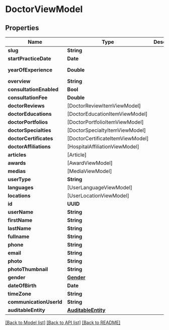 # DoctorViewModel

## Properties
Name | Type | Description | Notes
------------ | ------------- | ------------- | -------------
**slug** | **String** |  | [optional] 
**startPracticeDate** | **Date** |  | [optional] 
**yearOfExperience** | **Double** |  | [optional] [readonly] 
**overview** | **String** |  | [optional] 
**consultationEnabled** | **Bool** |  | [optional] 
**consultationFee** | **Double** |  | [optional] 
**doctorReviews** | [DoctorReviewItemViewModel] |  | [optional] 
**doctorEducations** | [DoctorEducationItemViewModel] |  | [optional] 
**doctorPortfolios** | [DoctorPortfolioItemViewModel] |  | [optional] 
**doctorSpecialties** | [DoctorSpecialtyItemViewModel] |  | [optional] 
**doctorCertificates** | [DoctorCertificateItemViewModel] |  | [optional] 
**doctorAffiliations** | [HospitalAffiliationViewModel] |  | [optional] 
**articles** | [Article] |  | [optional] 
**awards** | [AwardViewModel] |  | [optional] 
**medias** | [MediaViewModel] |  | [optional] 
**userType** | **String** |  | [optional] 
**languages** | [UserLanguageViewModel] |  | [optional] 
**locations** | [UserLocationViewModel] |  | [optional] 
**id** | **UUID** |  | [optional] 
**userName** | **String** |  | [optional] 
**firstName** | **String** |  | [optional] 
**lastName** | **String** |  | [optional] 
**fullname** | **String** |  | [optional] 
**phone** | **String** |  | [optional] 
**email** | **String** |  | [optional] 
**photo** | **String** |  | [optional] 
**photoThumbnail** | **String** |  | [optional] 
**gender** | [**Gender**](Gender.md) |  | [optional] 
**dateOfBirth** | **Date** |  | [optional] 
**timeZone** | **String** |  | [optional] 
**communicationUserId** | **String** |  | [optional] 
**auditableEntity** | [**AuditableEntity**](AuditableEntity.md) |  | [optional] 

[[Back to Model list]](../README.md#documentation-for-models) [[Back to API list]](../README.md#documentation-for-api-endpoints) [[Back to README]](../README.md)


